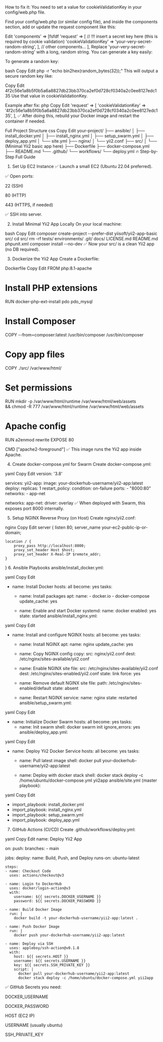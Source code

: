 How to fix it:
You need to set a value for cookieValidationKey in your config/web.php file.

Find your config/web.php (or similar config file), and inside the components section, add or update the request component like this:


Edit
'components' => [fsfdf
    'request' => [
        // !!! insert a secret key here (this is required by cookie validation)
        'cookieValidationKey' => 'your-very-secret-random-string',
    ],
    // other components...
],
Replace 'your-very-secret-random-string' with a long, random string.
You can generate a key easily:

To generate a random key:

bash
Copy
Edit
php -r "echo bin2hex(random_bytes(32));"
This will output a secure random key like:

Copy
Edit
4f2c56e1a8b5f0b5a6a8827db23bb370ca2ef0d728cf0340a2c0ee8127edc135
Use that value in cookieValidationKey.

Example after fix:
php
Copy
Edit
'request' => [
    'cookieValidationKey' => '4f2c56e1a8b5f0b5a6a8827db23bb370ca2ef0d728cf0340a2c0ee8127edc135',
],
✅ After doing this, rebuild your Docker image and restart the container if needed.










Full Project Structure
css
Copy
Edit
your-project/
├── ansible/
│   ├── install_docker.yml
│   ├── install_nginx.yml
│   ├── setup_swarm.yml
│   ├── deploy_app.yml
│   └── site.yml
├── nginx/
│   └── yii2.conf
├── src/
│   └── (Minimal Yii2 basic app here)
├── Dockerfile
├── docker-compose.yml
├── README.md
└── .github/
    └── workflows/
        └── deploy.yml
🔥 Step-by-Step Full Guide
1. Set Up EC2 Instance
✅ Launch a small EC2 (Ubuntu 22.04 preferred).

✅ Open ports:

22 (SSH)

80 (HTTP)

443 (HTTPS, if needed)

✅ SSH into server.

2. Install Minimal Yii2 App Locally
On your local machine:

bash
Copy
Edit
composer create-project --prefer-dist yiisoft/yii2-app-basic src/
cd src/
rm -rf tests/ environments/ .git/ docs/ LICENSE.md README.md phpunit.xml
composer install --no-dev
✅ Now your src/ is a clean Yii2 app (no DB required).

3. Dockerize the Yii2 App
Create a Dockerfile:

Dockerfile
Copy
Edit
FROM php:8.1-apache

# Install PHP extensions
RUN docker-php-ext-install pdo pdo_mysql

# Install Composer
COPY --from=composer:latest /usr/bin/composer /usr/bin/composer

# Copy app files
COPY ./src/ /var/www/html/

# Set permissions
RUN mkdir -p /var/www/html/runtime /var/www/html/web/assets \
    && chmod -R 777 /var/www/html/runtime /var/www/html/web/assets

# Apache config
RUN a2enmod rewrite
EXPOSE 80

CMD ["apache2-foreground"]
✅ This image runs the Yii2 app inside Apache.

4. Create docker-compose.yml for Swarm
Create docker-compose.yml:

yaml
Copy
Edit
version: '3.8'

services:
  yii2-app:
    image: your-dockerhub-username/yii2-app:latest
    deploy:
      replicas: 1
      restart_policy:
        condition: on-failure
    ports:
      - "8000:80"
    networks:
      - app-net

networks:
  app-net:
    driver: overlay
✅ When deployed with Swarm, this exposes port 8000 internally.

5. Setup NGINX Reverse Proxy (on Host)
Create nginx/yii2.conf:

nginx
Copy
Edit
server {
    listen 80;
    server_name your-ec2-public-ip-or-domain;

    location / {
        proxy_pass http://localhost:8000;
        proxy_set_header Host $host;
        proxy_set_header X-Real-IP $remote_addr;
    }
}
6. Ansible Playbooks
ansible/install_docker.yml:

yaml
Copy
Edit
- name: Install Docker
  hosts: all
  become: yes
  tasks:
    - name: Install packages
      apt:
        name:
          - docker.io
          - docker-compose
        update_cache: yes

    - name: Enable and start Docker
      systemd:
        name: docker
        enabled: yes
        state: started
ansible/install_nginx.yml:

yaml
Copy
Edit
- name: Install and configure NGINX
  hosts: all
  become: yes
  tasks:
    - name: Install NGINX
      apt:
        name: nginx
        update_cache: yes

    - name: Copy NGINX config
      copy:
        src: nginx/yii2.conf
        dest: /etc/nginx/sites-available/yii2.conf

    - name: Enable NGINX site
      file:
        src: /etc/nginx/sites-available/yii2.conf
        dest: /etc/nginx/sites-enabled/yii2.conf
        state: link
        force: yes

    - name: Remove default NGINX site
      file:
        path: /etc/nginx/sites-enabled/default
        state: absent

    - name: Restart NGINX
      service:
        name: nginx
        state: restarted
ansible/setup_swarm.yml:

yaml
Copy
Edit
- name: Initialize Docker Swarm
  hosts: all
  become: yes
  tasks:
    - name: Init swarm
      shell: docker swarm init
      ignore_errors: yes
ansible/deploy_app.yml:

yaml
Copy
Edit
- name: Deploy Yii2 Docker Service
  hosts: all
  become: yes
  tasks:
    - name: Pull latest image
      shell: docker pull your-dockerhub-username/yii2-app:latest

    - name: Deploy with docker stack
      shell: docker stack deploy -c /home/ubuntu/docker-compose.yml yii2app
ansible/site.yml (master playbook):

yaml
Copy
Edit
- import_playbook: install_docker.yml
- import_playbook: install_nginx.yml
- import_playbook: setup_swarm.yml
- import_playbook: deploy_app.yml
7. GitHub Actions (CI/CD)
Create .github/workflows/deploy.yml:

yaml
Copy
Edit
name: Deploy Yii2 App

on:
  push:
    branches:
      - main

jobs:
  deploy:
    name: Build, Push, and Deploy
    runs-on: ubuntu-latest

    steps:
    - name: Checkout Code
      uses: actions/checkout@v3

    - name: Login to DockerHub
      uses: docker/login-action@v3
      with:
        username: ${{ secrets.DOCKER_USERNAME }}
        password: ${{ secrets.DOCKER_PASSWORD }}

    - name: Build Docker Image
      run: |
        docker build -t your-dockerhub-username/yii2-app:latest .
    
    - name: Push Docker Image
      run: |
        docker push your-dockerhub-username/yii2-app:latest

    - name: Deploy via SSH
      uses: appleboy/ssh-action@v0.1.8
      with:
        host: ${{ secrets.HOST }}
        username: ${{ secrets.USERNAME }}
        key: ${{ secrets.SSH_PRIVATE_KEY }}
        script: |
          docker pull your-dockerhub-username/yii2-app:latest
          docker stack deploy -c /home/ubuntu/docker-compose.yml yii2app
✅ GitHub Secrets you need:

DOCKER_USERNAME

DOCKER_PASSWORD

HOST (EC2 IP)

USERNAME (usually ubuntu)

SSH_PRIVATE_KEY
